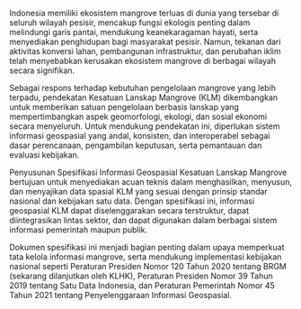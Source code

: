 Indonesia memiliki ekosistem mangrove terluas di dunia yang tersebar di seluruh wilayah pesisir, mencakup fungsi ekologis penting dalam melindungi garis pantai, mendukung keanekaragaman hayati, serta menyediakan penghidupan bagi masyarakat pesisir. Namun, tekanan dari aktivitas konversi lahan, pembangunan infrastruktur, dan perubahan iklim telah menyebabkan kerusakan ekosistem mangrove di berbagai wilayah secara signifikan.

Sebagai respons terhadap kebutuhan pengelolaan mangrove yang lebih terpadu, pendekatan Kesatuan Lanskap Mangrove (KLM) dikembangkan untuk memberikan satuan pengelolaan berbasis lanskap yang mempertimbangkan aspek geomorfologi, ekologi, dan sosial ekonomi secara menyeluruh. Untuk mendukung pendekatan ini, diperlukan sistem informasi geospasial yang andal, konsisten, dan interoperabel sebagai dasar perencanaan, pengambilan keputusan, serta pemantauan dan evaluasi kebijakan.

Penyusunan Spesifikasi Informasi Geospasial Kesatuan Lanskap Mangrove bertujuan untuk menyediakan acuan teknis dalam menghasilkan, menyusun, dan menyajikan data spasial KLM yang sesuai dengan prinsip standar nasional dan kebijakan satu data. Dengan spesifikasi ini, informasi geospasial KLM dapat diselenggarakan secara terstruktur, dapat diintegrasikan lintas sektor, dan dapat digunakan dalam berbagai sistem informasi pemerintah maupun publik.

Dokumen spesifikasi ini menjadi bagian penting dalam upaya memperkuat tata kelola informasi mangrove, serta mendukung implementasi kebijakan nasional seperti Peraturan Presiden Nomor 120 Tahun 2020 tentang BRGM (sekarang dilanjutkan oleh KLHK), Peraturan Presiden Nomor 39 Tahun 2019 tentang Satu Data Indonesia, dan Peraturan Pemerintah Nomor 45 Tahun 2021 tentang Penyelenggaraan Informasi Geospasial.